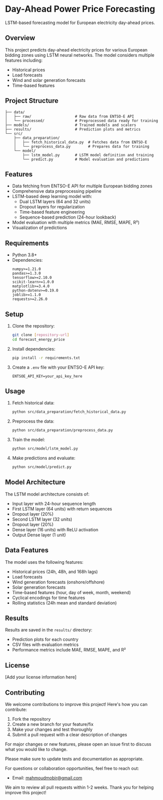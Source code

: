 # Day-Ahead Power Price Forecasting

LSTM-based forecasting model for European electricity day-ahead prices.

## Overview

This project predicts day-ahead electricity prices for various European bidding zones using LSTM neural networks. The model considers multiple features including:
- Historical prices
- Load forecasts
- Wind and solar generation forecasts
- Time-based features

## Project Structure
```
├── data/
│   ├── raw/                    # Raw data from ENTSO-E API
│   └── processed/              # Preprocessed data ready for training
├── models/                     # Trained models and scalers
├── results/                    # Prediction plots and metrics
└── src/
    ├── data_preparation/
    │   ├── fetch_historical_data.py  # Fetches data from ENTSO-E
    │   └── preprocess_data.py        # Prepares data for training
    └── model/
        ├── lstm_model.py       # LSTM model definition and training
        └── predict.py          # Model evaluation and predictions
```

## Features

- Data fetching from ENTSO-E API for multiple European bidding zones
- Comprehensive data preprocessing pipeline
- LSTM-based deep learning model with:
  - Dual LSTM layers (64 and 32 units)
  - Dropout layers for regularization
  - Time-based feature engineering
  - Sequence-based prediction (24-hour lookback)
- Model evaluation with multiple metrics (MAE, RMSE, MAPE, R²)
- Visualization of predictions

## Requirements

- Python 3.8+
- Dependencies:
  ```
  numpy>=1.21.0
  pandas>=1.3.0
  tensorflow>=2.10.0
  scikit-learn>=1.0.0
  matplotlib>=3.4.0
  python-dotenv>=0.19.0
  joblib>=1.1.0
  requests>=2.26.0
  ```

## Setup

1. Clone the repository:
   ```bash
   git clone [repository-url]
   cd forecast_energy_price
   ```

2. Install dependencies:
   ```bash
   pip install -r requirements.txt
   ```

3. Create a `.env` file with your ENTSO-E API key:
   ```
   ENTSOE_API_KEY=your_api_key_here
   ```

## Usage

1. Fetch historical data:
   ```bash
   python src/data_preparation/fetch_historical_data.py
   ```

2. Preprocess the data:
   ```bash
   python src/data_preparation/preprocess_data.py
   ```

3. Train the model:
   ```bash
   python src/model/lstm_model.py
   ```

4. Make predictions and evaluate:
   ```bash
   python src/model/predict.py
   ```

## Model Architecture

The LSTM model architecture consists of:
- Input layer with 24-hour sequence length
- First LSTM layer (64 units) with return sequences
- Dropout layer (20%)
- Second LSTM layer (32 units)
- Dropout layer (20%)
- Dense layer (16 units) with ReLU activation
- Output Dense layer (1 unit)

## Data Features

The model uses the following features:
- Historical prices (24h, 48h, and 168h lags)
- Load forecasts
- Wind generation forecasts (onshore/offshore)
- Solar generation forecasts
- Time-based features (hour, day of week, month, weekend)
- Cyclical encodings for time features
- Rolling statistics (24h mean and standard deviation)

## Results

Results are saved in the `results/` directory:
- Prediction plots for each country
- CSV files with evaluation metrics
- Performance metrics include MAE, RMSE, MAPE, and R²

## License

[Add your license information here]

## Contributing

We welcome contributions to improve this project! Here's how you can contribute:

1. Fork the repository
2. Create a new branch for your feature/fix
3. Make your changes and test thoroughly
4. Submit a pull request with a clear description of changes

For major changes or new features, please open an issue first to discuss what you would like to change.

Please make sure to update tests and documentation as appropriate.

For questions or collaboration opportunities, feel free to reach out:
- Email: mahmoudmobir@gmail.com

We aim to review all pull requests within 1-2 weeks. Thank you for helping improve this project!